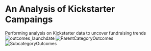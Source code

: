 # An Analysis of Kickstarter Campaings
Performing analysis on Kickstarter data to uncover fundraising trends
![outcomes_launchdate](https://user-images.githubusercontent.com/110272205/188496545-8bd55598-c35a-451f-aa85-89fe603afc96.png)
![ParentCategoryOutcomes](https://user-images.githubusercontent.com/110272205/188496599-aaf94bfc-e2ce-4da8-8abe-2b7e20713caa.png)
![SubcategoryOutcomes](https://user-images.githubusercontent.com/110272205/188496608-a97c88f5-e597-4d5a-8035-844c57d4a9af.png)

